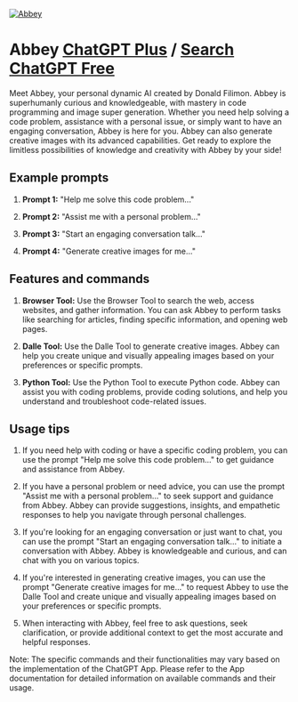 
[![Abbey](https://files.oaiusercontent.com/file-mLxaRzLpwkcInaxwNTsqsSfa?se=2123-10-19T16%3A47%3A01Z&sp=r&sv=2021-08-06&sr=b&rscc=max-age%3D31536000%2C%20immutable&rscd=attachment%3B%20filename%3DIMG_1964.jpeg&sig=cZfaboANNHa3ATQGsxXv7nrhmCfWTDzpVWjf%2Bzin0vA%3D)](https://chat.openai.com/g/g-DkLmU5AUW-abbey)

# Abbey [ChatGPT Plus](https://chat.openai.com/g/g-DkLmU5AUW-abbey) / [Search ChatGPT Free](https://gptcall.net/index.html#/?search=Abbey)

Meet Abbey, your personal dynamic AI created by Donald Filimon. Abbey is superhumanly curious and knowledgeable, with mastery in code programming and image super generation. Whether you need help solving a code problem, assistance with a personal issue, or simply want to have an engaging conversation, Abbey is here for you. Abbey can also generate creative images with its advanced capabilities. Get ready to explore the limitless possibilities of knowledge and creativity with Abbey by your side!

## Example prompts

1. **Prompt 1:** "Help me solve this code problem..."

2. **Prompt 2:** "Assist me with a personal problem..."

3. **Prompt 3:** "Start an engaging conversation talk..."

4. **Prompt 4:** "Generate creative images for me..."

## Features and commands

1. **Browser Tool:** Use the Browser Tool to search the web, access websites, and gather information. You can ask Abbey to perform tasks like searching for articles, finding specific information, and opening web pages.

2. **Dalle Tool:** Use the Dalle Tool to generate creative images. Abbey can help you create unique and visually appealing images based on your preferences or specific prompts.

3. **Python Tool:** Use the Python Tool to execute Python code. Abbey can assist you with coding problems, provide coding solutions, and help you understand and troubleshoot code-related issues.

## Usage tips

1. If you need help with coding or have a specific coding problem, you can use the prompt "Help me solve this code problem..." to get guidance and assistance from Abbey.

2. If you have a personal problem or need advice, you can use the prompt "Assist me with a personal problem..." to seek support and guidance from Abbey. Abbey can provide suggestions, insights, and empathetic responses to help you navigate through personal challenges.

3. If you're looking for an engaging conversation or just want to chat, you can use the prompt "Start an engaging conversation talk..." to initiate a conversation with Abbey. Abbey is knowledgeable and curious, and can chat with you on various topics.

4. If you're interested in generating creative images, you can use the prompt "Generate creative images for me..." to request Abbey to use the Dalle Tool and create unique and visually appealing images based on your preferences or specific prompts.

5. When interacting with Abbey, feel free to ask questions, seek clarification, or provide additional context to get the most accurate and helpful responses.

Note: The specific commands and their functionalities may vary based on the implementation of the ChatGPT App. Please refer to the App documentation for detailed information on available commands and their usage.


